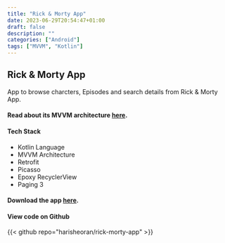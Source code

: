 ```yaml
---
title: "Rick & Morty App"
date: 2023-06-29T20:54:47+01:00
draft: false
description: ""
categories: ["Android"]
tags: ["MVVM", "Kotlin"]
---
```


## Rick & Morty App

App to browse charcters, Episodes and search details from Rick & Morty App.

#### Read about its MVVM architecture [here](https://sparrowbit.hashnode.dev/basic-mvvm-android-app).

#### Tech Stack
- Kotlin Language
- MVVM Architecture 
- Retrofit
- Picasso
- Epoxy RecyclerView
- Paging 3

#### Download the app [here](https://github.com/harisheoran/rick-morty-app/releases).

#### View code on Github
{{< github repo="harisheoran/rick-morty-app" >}}


